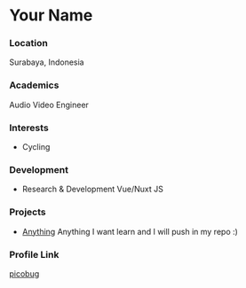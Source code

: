 # Your Name

### Location

Surabaya, Indonesia

### Academics

Audio Video Engineer

### Interests

- Cycling

### Development

- Research & Development Vue/Nuxt JS

### Projects

- [Anything](https://github.com/picobug) Anything I want learn and I will push in my repo :)

### Profile Link

[picobug](https://picobug.github.io)